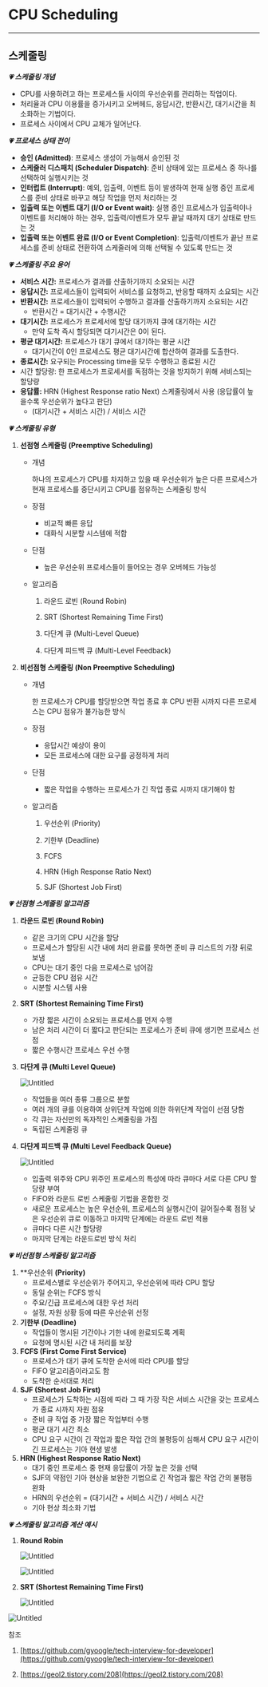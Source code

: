 # CPU Scheduling

---

## 스케줄링

***💗 스케줄링 개념***

- CPU를 사용하려고 하는 프로세스들 사이의 우선순위를 관리하는 작업이다.
- 처리율과 CPU 이용률을 증가시키고 오버헤드, 응답시간, 반환시간, 대기시간을 최소화하는 기법이다.
- 프로세스 사이에서 CPU 교체가 일어난다.

***💗 프로세스 상태 전이***

- **승인 (Admitted)**: 프로세스 생성이 가능해서 승인된 것
- **스케줄러 디스패치 (Scheduler Dispatch)**: 준비 상태에 있는 프로세스 중 하나를 선택하여 실행시키는 것
- **인터럽트 (Interrupt)**: 예외, 입출력, 이벤트 등이 발생하여 현재 실행 중인 프로세스를 준비 상태로 바꾸고 해당 작업을 먼저 처리하는 것
- **입출력 또는 이벤트 대기 (I/O or Event wait)**: 실행 중인 프로세스가 입출력이나 이벤트를 처리해야 하는 경우, 입출력/이벤트가 모두 끝날 때까지 대기 상태로 만드는 것
- **입출력 또는 이벤트 완료 (I/O or Event Completion)**: 입출력/이벤트가 끝난 프로세스를 준비 상태로 전환하여 스케줄러에 의해 선택될 수 있도록 만드는 것

***💗 스케줄링 주요 용어***

- **서비스 시간:** 프로세스가 결과를 산출하기까지 소요되는 시간
- **응답시간:** 프로세스들이 입력되어 서비스를 요청하고, 반응할 때까지 소요되는 시간
- **반환시간:** 프로세스들이 입력되어 수행하고 결과를 산출하기까지 소요되는 시간
    - 반환시간 = 대기시간 + 수행시간
- **대기시간:** 프로세스가 프로세서에 할당 대기까지 큐에 대기하는 시간
    - 만약 도착 즉시 할당되면 대기시간은 0이 된다.
- **평균 대기시간:** 프로세스가 대기 큐에서 대기하는 평균 시간
    - 대기시간이 0인 프로세스도 평균 대기시간에 합산하여 결과를 도출한다.
- **종료시간:** 요구되는 Processing time을 모두 수행하고 종료된 시간
- 시간 할당량: 한 프로세스가 프로세서를 독점하는 것을 방지하기 위해 서비스되는 할당량
- **응답률:** HRN (Highest Response ratio Next) 스케줄링에서 사용 (응답률이 높을수록 우선순위가 높다고 판단)
    - (대기시간 + 서비스 시간) / 서비스 시간
    

***💗 스케줄링 유형***

1. **선점형 스케줄링 (Preemptive Scheduling)**
    - 개념
        
        하나의 프로세스가 CPU를 차지하고 있을 때 우선순위가 높은 다른 프로세스가 현재 프로세스를 중단시키고 CPU를 점유하는 스케줄링 방식
        
    - 장점
        - 비교적 빠른 응답
        - 대화식 시분할 시스템에 적합
    - 단점
        - 높은 우선순위 프로세스들이 들어오는 경우 오버헤드 가능성
    - 알고리즘
        
        1) 라운드 로빈 (Round Robin)
        
        2) SRT (Shortest Remaining Time First)
        
        3) 다단계 큐 (Multi-Level Queue)
        
        4) 다단계 피드백 큐 (Multi-Level Feedback)
        
2. **비선점형 스케줄링 (Non Preemptive Scheduling)**
    - 개념
        
        한 프로세스가 CPU를 할당받으면 작업 종료 후 CPU 반환 시까지 다른 프로세스는 CPU 점유가 불가능한 방식
        
    - 장점
        - 응답시간 예상이 용이
        - 모든 프로세스에 대한 요구를 공정하게 처리
    - 단점
        - 짧은 작업을 수행하는 프로세스가 긴 작업 종료 시까지 대기해야 함
    - 알고리즘
        
        1) 우선순위 (Priority)
        
        2) 기한부 (Deadline)
        
        3) FCFS
        
        4) HRN (High Response Ratio Next)
        
        5) SJF (Shortest Job First)
        

***💗 선점형 스케줄링 알고리즘*** 

1. **라운드 로빈 (Round Robin)**
    - 같은 크기의 CPU 시간을 할당
    - 프로세스가 할당된 시간 내에 처리 완료를 못하면 준비 큐 리스트의 가장 뒤로 보냄
    - CPU는 대기 중인 다음 프로세스로 넘어감
    - 균등한 CPU 점유 시간
    - 시분할 시스템 사용
2. **SRT (Shortest Remaining Time First)**
    - 가장 짧은 시간이 소요되는 프로세스를 먼저 수행
    - 남은 처리 시간이 더 짧다고 판단되는 프로세스가 준비 큐에 생기면 프로세스 선점
    - 짧은 수행시간 프로세스 우선 수행
3. **다단계 큐 (Multi Level Queue)**
    
    ![Untitled](https://s3-us-west-2.amazonaws.com/secure.notion-static.com/93ce3c82-1d46-4930-8053-410fd668be5c/Untitled.png)
    
    - 작업들을 여러 종류 그룹으로 분할
    - 여러 개의 큐를 이용하여 상위단계 작업에 의한 하위단계 작업이 선점 당함
    - 각 큐는 자신만의 독자적인 스케줄링을 가짐
    - 독립된 스케줄링 큐
4. **다단계 피드백 큐 (Multi Level Feedback Queue)**
    
    ![Untitled](https://s3-us-west-2.amazonaws.com/secure.notion-static.com/05332d84-72ac-401f-b24b-629365d610e1/Untitled.png)
    
    - 입출력 위주와 CPU 위주인 프로세스의 특성에 따라 큐마다 서로 다른 CPU 할당량 부여
    - FIFO와 라운드 로빈 스케줄링 기법을 혼합한 것
    - 새로운 프로세스는 높은 우선순위, 프로세스의 실행시간이 길어질수록 점점 낮은 우선순위 큐로 이동하고 마지막 단계에는 라운드 로빈 적용
    - 큐마다 다른 시간 할당량
    - 마지막 단계는 라운드로빈 방식 처리

***💗 비선점형 스케줄링 알고리즘***

1. **우선순위 **(Priority)**
    - 프로세스별로 우선순위가 주어지고, 우선순위에 따라 CPU 할당
    - 동일 순위는 FCFS 방식
    - 주요/긴급 프로세스에 대한 우선 처리
    - 설정, 자원 상황 등에 따른 우선순위 선정
2. **기한부 (Deadline)**
    - 작업들이 명시된 기간이나 기한 내에 완료되도록 계획
    - 요청에 명시된 시간 내 처리를 보장
3. **FCFS (First Come First Service)**
    - 프로세스가 대기 큐에 도착한 순서에 따라 CPU를 할당
    - FIFO 알고리즘이라고도 함
    - 도착한 순서대로 처리
4. **SJF (Shortest Job First)**
    - 프로세스가 도착하는 시점에 따라 그 때 가장 작은 서비스 시간을 갖는 프로세스가 종료 시까지 자원 점유
    - 준비 큐 작업 중 가장 짧은 작업부터 수행
    - 평균 대기 시간 최소
    - CPU 요구 시간이 긴 작업과 짧은 작업 간의 불평등이 심해서 CPU 요구 시간이 긴 프로세스는 기아 현생 발생
5. **HRN (Highest Response Ratio Next)**
    - 대기 중인 프로세스 중 현재 응답률이 가장 높은 것을 선택
    - SJF의 약점인 기아 현상을 보완한 기법으로 긴 작업과 짧은 작업 간의 불평등 완화
    - HRN의 우선순위 = (대기시간 + 서비스 시간) / 서비스 시간
    - 기아 현상 최소화 기법

***💗 스케줄링 알고리즘 계산 예시***

1. **Round Robin**
    
    ![Untitled](https://s3-us-west-2.amazonaws.com/secure.notion-static.com/a8f51f47-bc2f-44e3-b203-2719cca82ef5/Untitled.png)
    
    ![Untitled](https://s3-us-west-2.amazonaws.com/secure.notion-static.com/f7a5181c-07b4-4cf1-90b5-de61364628ae/Untitled.png)
    
2. **SRT (Shortest Remaining Time First)**
    
    ![Untitled](https://s3-us-west-2.amazonaws.com/secure.notion-static.com/e4ca666f-bc01-42d0-8dbc-6891b52e3364/Untitled.png)
    

![Untitled](https://s3-us-west-2.amazonaws.com/secure.notion-static.com/34491c51-0754-4456-817a-b590b61a4e72/Untitled.png)

참조

1) [https://github.com/gyoogle/tech-interview-for-developer](https://github.com/gyoogle/tech-interview-for-developer)

2) [https://geol2.tistory.com/208](https://geol2.tistory.com/208)
